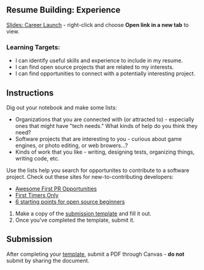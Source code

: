 ---
---

[//]: # ( <p><iframe src="https://douglasurner.github.io/Common/career-launch/" width="100%" height="666px"></iframe></p> )

## Resume Building: Experience

[slides]: <https://gitpitch.com/DouglasUrner/Common?p=career-launch>
[template]: <https://docs.google.com/document/d/1Mgf668gbpxxViqM5FuW4A3-vxxqYrm7xQsmiPV5USrY/edit?usp=sharing>

[Slides: Career Launch][slides] - right-click and choose **Open link in a new tab** to view.

### Learning Targets:

* I can identify useful skills and experience to include in my resume.
* I can find open source projects that are related to my interests.
* I can find opportunities to connect with a potentially interesting project.

## Instructions

Dig out your notebook and make some lists:
* Organizations that you are connected with (or attracted to) - especially ones that might have "tech needs." What kinds of help do you think they need?
* Software projects that are interesting to you - curious about game engines, or photo editing, or web browers...?
* Kinds of work that you like - writing, designing tests, organizing things, writing code, etc.

Use the lists help you search for opportunites to contribute to a software project.
Check out these sites for new-to-contributing developers:
* [Awesome First PR Opportunities](https://github.com/MunGell/awesome-for-beginners)
* [First Timers Only](https://www.firsttimersonly.com/)
* [6 starting points for open source beginners](https://opensource.com/life/16/1/6-beginner-open-source)

1. Make a copy of the [submission template][template] and fill it out.
1. Once you've completed the template, submit it.

## Submission

After completing your [template][], submit a PDF through Canvas - **do not** submit by sharing the document.

